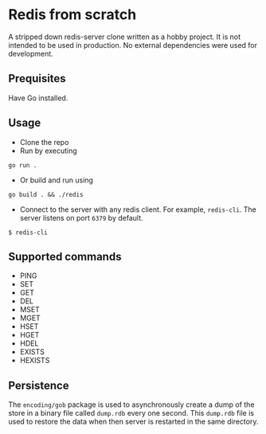 # Redis from scratch
A stripped down redis-server clone written as a hobby project. It is not intended to be used in production. No external dependencies were used for development.

## Prequisites
Have Go installed.

## Usage
- Clone the repo
- Run by executing 
```
go run .
```
- Or build and run using 
```
go build . && ./redis
```
- Connect to the server with any redis client. For example, `redis-cli`. The server listens on port `6379` by default.
```
$ redis-cli
```

## Supported commands
- PING
- SET
- GET
- DEL
- MSET
- MGET
- HSET
- HGET
- HDEL
- EXISTS
- HEXISTS

## Persistence
The `encoding/gob` package is used to asynchronously create a dump of the store in a binary file called `dump.rdb` every one second. This `dump.rdb` file is used to restore the data when then server is restarted in the same directory.
